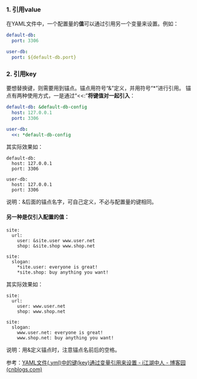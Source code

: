 ### 1. 引用value

在YAML文件中，一个配置量的**值**可以通过引用另一个变量来设置。例如：

```yaml
default-db:
  port: 3306

user-db:
  port: ${default-db.port}
```



### 2. 引用key

要想替换键，则需要用到锚点。锚点用符号“&”定义，并用符号“*”进行引用。
锚点有两种使用方式，一是通过“<<:”**将键值对一起引入**：

```yaml
default-db: &default-db-config
  host: 127.0.0.1
  port: 3306

user-db:
  <<: *default-db-config
```

其实际效果如：

```
default-db:
  host: 127.0.0.1
  port: 3306

user-db:
  host: 127.0.0.1
  port: 3306
```

说明：&后面的锚点名字，可自己定义，不必与配置量的键相同。

#### 另一种是**仅引入配置的值**：

```
site:
  url:
    user: &site.user www.user.net
    shop: &site.shop www.shop.net

site:
  slogan:
    *site.user: everyone is great!
    *site.shop: buy anything you want!
```

其实际效果如：

```
site:
  url:
    user: www.user.net
    shop: www.shop.net

site:
  slogan:
    www.user.net: everyone is great!
    www.shop.net: buy anything you want!
```

说明：用&定义锚点时，注意锚点名前后的空格。







参考：[YAML文件(.yml)中的键(key)通过变量引用来设置 - i江湖中人 - 博客园 (cnblogs.com)](https://www.cnblogs.com/haycheng/p/13299183.html)